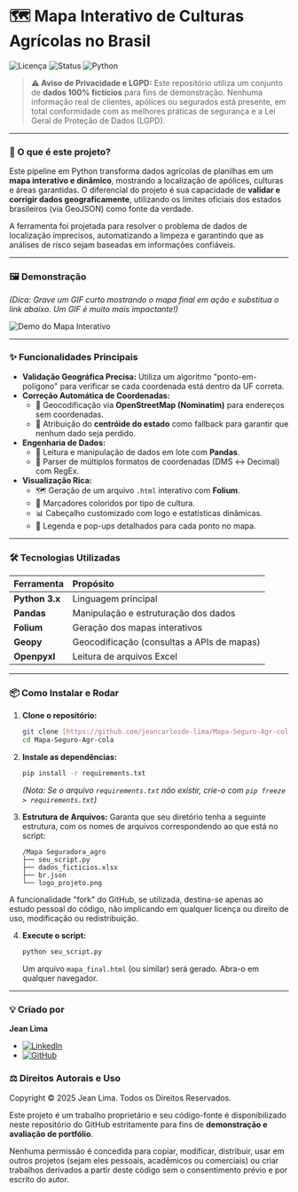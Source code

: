 # 🗺️ Mapa Interativo de Culturas Agrícolas no Brasil

![Licença](https://img.shields.io/badge/license-GPL--3.0-blue)
![Status](https://img.shields.io/badge/status-funcional-green)
![Python](https://img.shields.io/badge/python-3.9%2B-informational)

> **⚠️ Aviso de Privacidade e LGPD:** Este repositório utiliza um conjunto de **dados 100% fictícios** para fins de demonstração. Nenhuma informação real de clientes, apólices ou segurados está presente, em total conformidade com as melhores práticas de segurança e a Lei Geral de Proteção de Dados (LGPD).

---

### 🚀 O que é este projeto?

Este pipeline em Python transforma dados agrícolas de planilhas em um **mapa interativo e dinâmico**, mostrando a localização de apólices, culturas e áreas garantidas. O diferencial do projeto é sua capacidade de **validar e corrigir dados geograficamente**, utilizando os limites oficiais dos estados brasileiros (via GeoJSON) como fonte da verdade.

A ferramenta foi projetada para resolver o problema de dados de localização imprecisos, automatizando a limpeza e garantindo que as análises de risco sejam baseadas em informações confiáveis.

---

### 🖼️ Demonstração

*(Dica: Grave um GIF curto mostrando o mapa final em ação e substitua o link abaixo. Um GIF é muito mais impactante!)*

![Demo do Mapa Interativo](https://github.com/jeancarlosde-lima/Mapa-Seguro-Agr-cola/blob/main/mapa_exemplo.gif)

---

### ✨ Funcionalidades Principais

* **Validação Geográfica Precisa:** Utiliza um algoritmo "ponto-em-polígono" para verificar se cada coordenada está dentro da UF correta.
* **Correção Automática de Coordenadas:**
    * 📡 Geocodificação via **OpenStreetMap (Nominatim)** para endereços sem coordenadas.
    * 🎯 Atribuição do **centróide do estado** como fallback para garantir que nenhum dado seja perdido.
* **Engenharia de Dados:**
    * 📂 Leitura e manipulação de dados em lote com **Pandas**.
    * 📍 Parser de múltiplos formatos de coordenadas (DMS ↔ Decimal) com RegEx.
* **Visualização Rica:**
    * 🗺️ Geração de um arquivo `.html` interativo com **Folium**.
    * 🎨 Marcadores coloridos por tipo de cultura.
    * 📊 Cabeçalho customizado com logo e estatísticas dinâmicas.
    * 🔖 Legenda e pop-ups detalhados para cada ponto no mapa.

---

### 🛠️ Tecnologias Utilizadas

| Ferramenta | Propósito |
| :--- | :--- |
| **Python 3.x** | Linguagem principal |
| **Pandas** | Manipulação e estruturação dos dados |
| **Folium** | Geração dos mapas interativos |
| **Geopy** | Geocodificação (consultas a APIs de mapas) |
| **Openpyxl**| Leitura de arquivos Excel |

---

### 📦 Como Instalar e Rodar

1.  **Clone o repositório:**
    ```bash
    git clone [https://github.com/jeancarlosde-lima/Mapa-Seguro-Agr-cola.git](https://github.com/jeancarlosde-lima/Mapa-Seguro-Agr-cola.git)
    cd Mapa-Seguro-Agr-cola
    ```
2.  **Instale as dependências:**
    ```bash
    pip install -r requirements.txt
    ```
    *(Nota: Se o arquivo `requirements.txt` não existir, crie-o com `pip freeze > requirements.txt`)*

3.  **Estrutura de Arquivos:** Garanta que seu diretório tenha a seguinte estrutura, com os nomes de arquivos correspondendo ao que está no script:
    ```
    /Mapa Seguradora_agro
    ├── seu_script.py
    ├── dados_ficticios.xlsx
    ├── br.json
    └── logo_projeto.png
    ```

A funcionalidade "fork" do GitHub, se utilizada, destina-se apenas ao estudo pessoal do código, não implicando em qualquer licença ou direito de uso, modificação ou redistribuição.

4.  **Execute o script:**
    ```bash
    python seu_script.py
    ```
    Um arquivo `mapa_final.html` (ou similar) será gerado. Abra-o em qualquer navegador.

---

### 💡 Criado por

**Jean Lima**
* [![LinkedIn](https://img.shields.io/badge/linkedin-%230077B5.svg?style=for-the-badge&logo=linkedin&logoColor=white)](https://www.linkedin.com/in/jeancarlosdelima/)
* [![GitHub](https://img.shields.io/badge/github-%23121011.svg?style=for-the-badge&logo=github&logoColor=white)](https://github.com/jeancarlosde-lima)



### ⚖️ Direitos Autorais e Uso

Copyright © 2025 Jean Lima. Todos os Direitos Reservados.

Este projeto é um trabalho proprietário e seu código-fonte é disponibilizado neste repositório do GitHub estritamente para fins de **demonstração e avaliação de portfólio**.

Nenhuma permissão é concedida para copiar, modificar, distribuir, usar em outros projetos (sejam eles pessoais, acadêmicos ou comerciais) ou criar trabalhos derivados a partir deste código sem o consentimento prévio e por escrito do autor.
